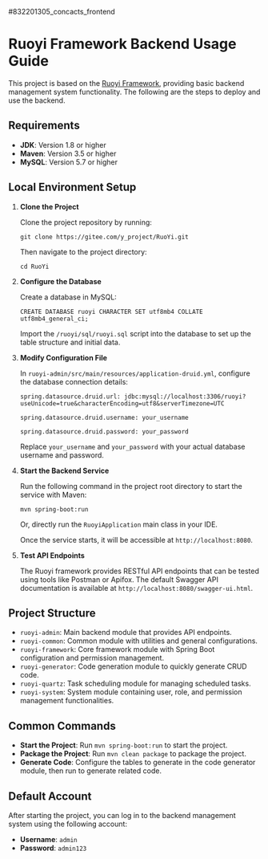 #832201305_concacts_frontend
# Ruoyi Framework Backend Usage Guide

This project is based on the [Ruoyi Framework](https://gitee.com/y_project/RuoYi), providing basic backend management system functionality. The following are the steps to deploy and use the backend.

## Requirements

- **JDK**: Version 1.8 or higher
- **Maven**: Version 3.5 or higher
- **MySQL**: Version 5.7 or higher

## Local Environment Setup

1. **Clone the Project**

	Clone the project repository by running:

	`git clone https://gitee.com/y_project/RuoYi.git`

	Then navigate to the project directory:

	`cd RuoYi`

2. **Configure the Database**

	Create a database in MySQL:

	`CREATE DATABASE ruoyi CHARACTER SET utf8mb4 COLLATE utf8mb4_general_ci;`

	Import the `/ruoyi/sql/ruoyi.sql` script into the database to set up the table structure and initial data.

3. **Modify Configuration File**

	In `ruoyi-admin/src/main/resources/application-druid.yml`, configure the database connection details:

	`spring.datasource.druid.url: jdbc:mysql://localhost:3306/ruoyi?useUnicode=true&characterEncoding=utf8&serverTimezone=UTC`

	`spring.datasource.druid.username: your_username`

	`spring.datasource.druid.password: your_password`

	Replace `your_username` and `your_password` with your actual database username and password.

4. **Start the Backend Service**

	Run the following command in the project root directory to start the service with Maven:

	`mvn spring-boot:run`

	Or, directly run the `RuoyiApplication` main class in your IDE.

	Once the service starts, it will be accessible at `http://localhost:8080`.

5. **Test API Endpoints**

	The Ruoyi framework provides RESTful API endpoints that can be tested using tools like Postman or Apifox. The default Swagger API documentation is available at `http://localhost:8080/swagger-ui.html`.

## Project Structure

- `ruoyi-admin`: Main backend module that provides API endpoints.
- `ruoyi-common`: Common module with utilities and general configurations.
- `ruoyi-framework`: Core framework module with Spring Boot configuration and permission management.
- `ruoyi-generator`: Code generation module to quickly generate CRUD code.
- `ruoyi-quartz`: Task scheduling module for managing scheduled tasks.
- `ruoyi-system`: System module containing user, role, and permission management functionalities.

## Common Commands

- **Start the Project**: Run `mvn spring-boot:run` to start the project.
- **Package the Project**: Run `mvn clean package` to package the project.
- **Generate Code**: Configure the tables to generate in the code generator module, then run to generate related code.

## Default Account

After starting the project, you can log in to the backend management system using the following account:

- **Username**: `admin`
- **Password**: `admin123`
